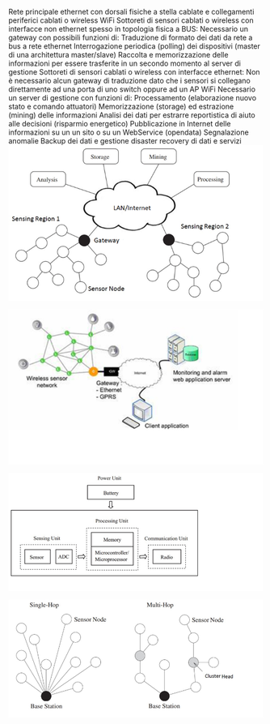 
Rete principale ethernet con dorsali fisiche a stella cablate e collegamenti periferici cablati o wireless WiFi
Sottoreti di sensori cablati o wireless con interfacce non ethernet spesso in topologia fisica a BUS:
Necessario un gateway con possibili funzioni di:
Traduzione di formato dei dati da rete a bus a rete ethernet
Interrogazione periodica (polling) dei dispositivi (master di una architettura master/slave)
Raccolta e memorizzazione delle informazioni per essere trasferite in un secondo momento al server di gestione
Sottoreti di sensori cablati o wireless con interfacce ethernet:
Non è necessario alcun gateway di traduzione dato che i sensori si collegano direttamente ad una porta di uno switch oppure ad un AP WiFi
Necessario un server di gestione con funzioni di:
Processamento (elaborazione nuovo stato e comando attuatori)
Memorizzazione (storage) ed estrazione (mining) delle informazioni 
Analisi dei dati per estrarre reportistica di aiuto alle decisioni (risparmio energetico)
Pubblicazione in Internet delle informazioni su un un sito o su un WebService (opendata)
Segnalazione anomalie 
Backup dei dati e gestione disaster recovery di dati e servizi
![sensor network](sensornet1.png)

![sensor network 2](sensornet2.png)

![hops](sensorunit.png)

![hops](hops.png)

